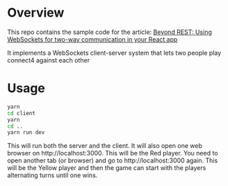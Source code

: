 # Overview

This repo contains the sample code for the article: [Beyond REST: Using WebSockets for two-way communication in your React app](https://blog.logrocket.com/beyond-rest-using-websockets-for-two-way-communication-in-your-react-app-884eff6655f5)

It implements a WebSockets client-server system that lets two people play
connect4 against each other

# Usage


```sh
yarn
cd client
yarn
cd ..
yarn run dev
```

This will run both the server and the client. It will also open one web browser on http://localhost:3000. This will be the Red player. You need to open another tab (or browser) and go to http://localhost:3000 again. This will be the Yellow player and then the game can start with the players alternating turns until one wins. 

